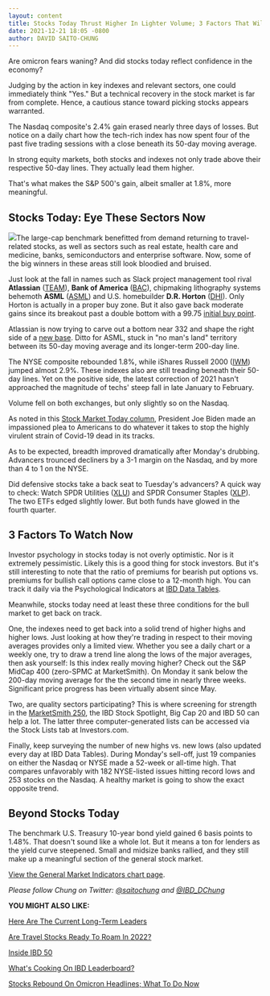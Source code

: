 ```yaml
---
layout: content
title: Stocks Today Thrust Higher In Lighter Volume; 3 Factors That Will Help Turn The Market
date: 2021-12-21 18:05 -0800
author: DAVID SAITO-CHUNG
---
```






Are omicron fears waning? And did stocks today reflect confidence in the economy?




Judging by the action in key indexes and relevant sectors, one could immediately think "Yes." But a technical recovery in the stock market is far from complete. Hence, a cautious stance toward picking stocks appears warranted.


The Nasdaq composite's 2.4% gain erased nearly three days of losses. But notice on a daily chart how the tech-rich index has now spent four of the past five trading sessions with a close beneath its 50-day moving average.


In strong equity markets, both stocks and indexes not only trade above their respective 50-day lines. They actually lead them higher.


That's what makes the S&P 500's gain, albeit smaller at 1.8%, more meaningful.



Stocks Today: Eye These Sectors Now
-----------------------------------


![](https://www.investors.com/wp-content/uploads/2021/12/MP122121-201x300.jpg)The large-cap benchmark benefitted from demand returning to travel-related stocks, as well as sectors such as real estate, health care and medicine, banks, semiconductors and enterprise software. Now, some of the big winners in these areas still look bloodied and bruised.


Just look at the fall in names such as Slack project management tool rival **Atlassian** ([TEAM](https://research.investors.com/quote.aspx?symbol=TEAM)), **Bank of America** ([BAC](https://research.investors.com/quote.aspx?symbol=BAC)), chipmaking lithography systems behemoth **ASML** ([ASML](https://research.investors.com/quote.aspx?symbol=ASML)) and U.S. homebuilder **D.R. Horton** ([DHI](https://research.investors.com/quote.aspx?symbol=DHI)). Only Horton is actually in a proper buy zone. But it also gave back moderate gains since its breakout past a double bottom with a 99.75 [initial buy point](https://www.investors.com/how-to-invest/investors-corner/chart-reading-basics-how-a-buy-point-marks-a-time-of-opportunity/).


Atlassian is now trying to carve out a bottom near 332 and shape the right side of a [new base](https://www.investors.com/how-to-invest/investors-corner/investor-basics-why-learning-base-patterns-gets-the-ball-rolling/). Ditto for ASML, stuck in "no man's land" territory between its 50-day moving average and its longer-term 200-day line.


The NYSE composite rebounded 1.8%, while iShares Russell 2000 ([IWM](https://research.investors.com/quote.aspx?symbol=IWM)) jumped almost 2.9%. These indexes also are still treading beneath their 50-day lines. Yet on the positive side, the latest correction of 2021 hasn't approached the magnitude of techs' steep fall in late January to February.


Volume fell on both exchanges, but only slightly so on the Nasdaq.


As noted in this [Stock Market Today column](https://www.investors.com/market-trend/stock-market-today/dow-jones-gains-nasdaq-leads-joe-biden-makes-omicron-plea-travel-stocks-pop-airbnb-stock/), President Joe Biden made an impassioned plea to Americans to do whatever it takes to stop the highly virulent strain of Covid-19 dead in its tracks.


As to be expected, breadth improved dramatically after Monday's drubbing. Advancers trounced decliners by a 3-1 margin on the Nasdaq, and by more than 4 to 1 on the NYSE.


Did defensive stocks take a back seat to Tuesday's advancers? A quick way to check: Watch SPDR Utilities ([XLU](https://research.investors.com/quote.aspx?symbol=XLU)) and SPDR Consumer Staples ([XLP](https://research.investors.com/quote.aspx?symbol=XLP)). The two ETFs edged slightly lower. But both funds have glowed in the fourth quarter.


3 Factors To Watch Now
----------------------


Investor psychology in stocks today is not overly optimistic. Nor is it extremely pessimistic. Likely this is a good thing for stock investors. But it's still interesting to note that the ratio of premiums for bearish put options vs. premiums for bullish call options came close to a 12-month high. You can track it daily via the Psychological Indicators at [IBD Data Tables](https://www.investors.com/ibd-data-tables/).


Meanwhile, stocks today need at least these three conditions for the bull market to get back on track.


One, the indexes need to get back into a solid trend of higher highs and higher lows. Just looking at how they're trading in respect to their moving averages provides only a limited view. Whether you see a daily chart or a weekly one, try to draw a trend line along the lows of the major averages, then ask yourself: Is this index really moving higher? Check out the S&P MidCap 400 (zero-SPMC at MarketSmith). On Monday it sank below the 200-day moving average for the the second time in nearly three weeks. Significant price progress has been virtually absent since May.


Two, are quality sectors participating? This is where screening for strength in the [MarketSmith 250](https://marketsmith.investors.com), the IBD Stock Spotlight, Big Cap 20 and IBD 50 can help a lot. The latter three computer-generated lists can be accessed via the Stock Lists tab at Investors.com.


Finally, keep surveying the number of new highs vs. new lows (also updated every day at IBD Data Tables). During Monday's sell-off, just 19 companies on either the Nasdaq or NYSE made a 52-week or all-time high. That compares unfavorably with 182 NYSE-listed issues hitting record lows and 253 stocks on the Nasdaq. A healthy market is going to show the exact opposite trend.


Beyond Stocks Today
-------------------


The benchmark U.S. Treasury 10-year bond yield gained 6 basis points to 1.48%. That doesn't sound like a whole lot. But it means a ton for lenders as the yield curve steepened. Small and midsize banks rallied, and they still make up a meaningful section of the general stock market.


[View the General Market Indicators chart page](https://www.investors.com/wp-content/uploads/2021/12/DailyGMI122121.pdf).


*Please follow Chung on Twitter: [@saitochung](https://twitter.com/SaitoChung) and [@IBD\_DChung](https://twitter.com/IBD_DChung)*


**YOU MIGHT ALSO LIKE:**


[Here Are The Current Long-Term Leaders](https://www.investors.com/research/best-stocks-to-buy-now-long-term-stocks-ibd-long-term-leaders-list/)


[Are Travel Stocks Ready To Roam In 2022?](https://www.investors.com/news/travel-stocks-airlines-cruises-hotels-omicron-labor-shortages/)


[Inside IBD 50](https://leaderboard.investors.com/#/ibd50/full)


[What's Cooking On IBD Leaderboard?](https://leaderboard.investors.com/#/leaders/leadersnearabuypoint)


[Stocks Rebound On Omicron Headlines; What To Do Now](https://www.investors.com/market-trend/stock-market-today/dow-jones-futures-stock-market-rallies-on-omicron-covid-news-micron-amd-tesla-expedia-lead/)





